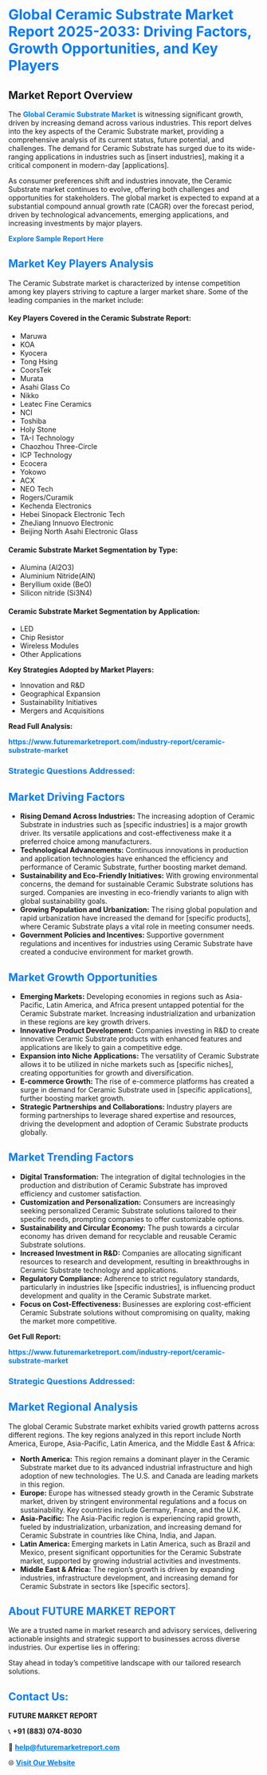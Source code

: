 <h1 style="color: #007BFF;">Global Ceramic Substrate Market Report 2025-2033: Driving Factors, Growth Opportunities, and Key Players</h1>

<section id="overview">
<h2>Market Report Overview</h2>
<p>The <a href="https://www.futuremarketreport.com/industry-report/ceramic-substrate-market" style="color: #007BFF; text-decoration: none;"><strong>Global Ceramic Substrate Market</strong></a> is witnessing significant growth, driven by increasing demand across various industries. This report delves into the key aspects of the Ceramic Substrate market, providing a comprehensive analysis of its current status, future potential, and challenges. The demand for Ceramic Substrate has surged due to its wide-ranging applications in industries such as [insert industries], making it a critical component in modern-day [applications].</p>
<p>As consumer preferences shift and industries innovate, the Ceramic Substrate market continues to evolve, offering both challenges and opportunities for stakeholders. The global market is expected to expand at a substantial compound annual growth rate (CAGR) over the forecast period, driven by technological advancements, emerging applications, and increasing investments by major players.</p>
</section>

<section id="overview">
<p><a href="https://www.futuremarketreport.com/request-sample/reportId=81321" style="color: #007BFF; text-decoration: none;"><strong>Explore Sample Report Here</strong></a></p>
</section>

<section id="key-players">
<h2 style="color: #007BFF;">Market Key Players Analysis</h2>
<p>The Ceramic Substrate market is characterized by intense competition among key players striving to capture a larger market share. Some of the leading companies in the market include:</p>
<h4>Key Players Covered in the Ceramic Substrate Report:</h4>
<ul><li>Maruwa</li><li>KOA</li><li>Kyocera</li><li>Tong Hsing</li><li>CoorsTek</li><li>Murata</li><li>Asahi Glass Co</li><li>Nikko</li><li>Leatec Fine Ceramics</li><li>NCI</li><li>Toshiba</li><li>Holy Stone</li><li>TA-I Technology</li><li>Chaozhou Three-Circle</li><li>ICP Technology</li><li>Ecocera</li><li>Yokowo</li><li>ACX</li><li>NEO Tech</li><li>Rogers/Curamik</li><li>Kechenda Electronics</li><li>Hebei Sinopack Electronic Tech</li><li>ZheJiang Innuovo Electronic</li><li>Beijing North Asahi Electronic Glass</li></ul>
<h4>Ceramic Substrate Market Segmentation by Type:</h4>
<ul><li>Alumina (Al2O3)</li><li>Aluminium Nitride(AlN)</li><li>Beryllium oxide (BeO)</li><li>Silicon nitride (Si3N4)</li></ul>

<h4>Ceramic Substrate Market Segmentation by Application:</h4>
<ul><li>LED</li><li>Chip Resistor</li><li>Wireless Modules</li><li>Other Applications</li></ul>
<p><strong>Key Strategies Adopted by Market Players:</strong></p>
<ul>
<li>Innovation and R&D</li>
<li>Geographical Expansion</li>
<li>Sustainability Initiatives</li>
<li>Mergers and Acquisitions</li>
</ul>
</section>

<section>
<p><strong>Read Full Analysis: </strong></p><a href="https://www.futuremarketreport.com/industry-report/ceramic-substrate-market" style="color: #007BFF; text-decoration: none;"><strong>https://www.futuremarketreport.com/industry-report/ceramic-substrate-market</strong></a>
<h3 style="color: #007BFF;">Strategic Questions Addressed:</h3>
</section>

<section id="driving-factors">
<h2 style="color: #007BFF;">Market Driving Factors</h2>
<ul>
<li><strong>Rising Demand Across Industries:</strong> The increasing adoption of Ceramic Substrate in industries such as [specific industries] is a major growth driver. Its versatile applications and cost-effectiveness make it a preferred choice among manufacturers.</li>
<li><strong>Technological Advancements:</strong> Continuous innovations in production and application technologies have enhanced the efficiency and performance of Ceramic Substrate, further boosting market demand.</li>
<li><strong>Sustainability and Eco-Friendly Initiatives:</strong> With growing environmental concerns, the demand for sustainable Ceramic Substrate solutions has surged. Companies are investing in eco-friendly variants to align with global sustainability goals.</li>
<li><strong>Growing Population and Urbanization:</strong> The rising global population and rapid urbanization have increased the demand for [specific products], where Ceramic Substrate plays a vital role in meeting consumer needs.</li>
<li><strong>Government Policies and Incentives:</strong> Supportive government regulations and incentives for industries using Ceramic Substrate have created a conducive environment for market growth.</li>
</ul>
</section>

<section id="growth-opportunities">
<h2 style="color: #007BFF;">Market Growth Opportunities</h2>
<ul>
<li><strong>Emerging Markets:</strong> Developing economies in regions such as Asia-Pacific, Latin America, and Africa present untapped potential for the Ceramic Substrate market. Increasing industrialization and urbanization in these regions are key growth drivers.</li>
<li><strong>Innovative Product Development:</strong> Companies investing in R&D to create innovative Ceramic Substrate products with enhanced features and applications are likely to gain a competitive edge.</li>
<li><strong>Expansion into Niche Applications:</strong> The versatility of Ceramic Substrate allows it to be utilized in niche markets such as [specific niches], creating opportunities for growth and diversification.</li>
<li><strong>E-commerce Growth:</strong> The rise of e-commerce platforms has created a surge in demand for Ceramic Substrate used in [specific applications], further boosting market growth.</li>
<li><strong>Strategic Partnerships and Collaborations:</strong> Industry players are forming partnerships to leverage shared expertise and resources, driving the development and adoption of Ceramic Substrate products globally.</li>
</ul>
</section>

<section id="trending-factors">
<h2 style="color: #007BFF;">Market Trending Factors</h2>
<ul>
<li><strong>Digital Transformation:</strong> The integration of digital technologies in the production and distribution of Ceramic Substrate has improved efficiency and customer satisfaction.</li>
<li><strong>Customization and Personalization:</strong> Consumers are increasingly seeking personalized Ceramic Substrate solutions tailored to their specific needs, prompting companies to offer customizable options.</li>
<li><strong>Sustainability and Circular Economy:</strong> The push towards a circular economy has driven demand for recyclable and reusable Ceramic Substrate solutions.</li>
<li><strong>Increased Investment in R&D:</strong> Companies are allocating significant resources to research and development, resulting in breakthroughs in Ceramic Substrate technology and applications.</li>
<li><strong>Regulatory Compliance:</strong> Adherence to strict regulatory standards, particularly in industries like [specific industries], is influencing product development and quality in the Ceramic Substrate market.</li>
<li><strong>Focus on Cost-Effectiveness:</strong> Businesses are exploring cost-efficient Ceramic Substrate solutions without compromising on quality, making the market more competitive.</li>
</ul>
</section>

<section>
<p><strong>Get Full Report: </strong></p><a href="https://www.futuremarketreport.com/industry-report/ceramic-substrate-market" style="color: #007BFF; text-decoration: none;"><strong>https://www.futuremarketreport.com/industry-report/ceramic-substrate-market</strong></a>
<h3 style="color: #007BFF;">Strategic Questions Addressed:</h3>
</section>


<section id="regional-analysis">
<h2 style="color: #007BFF;">Market Regional Analysis</h2>
<p>The global Ceramic Substrate market exhibits varied growth patterns across different regions. The key regions analyzed in this report include North America, Europe, Asia-Pacific, Latin America, and the Middle East & Africa:</p>
<ul>
<li><strong>North America:</strong> This region remains a dominant player in the Ceramic Substrate market due to its advanced industrial infrastructure and high adoption of new technologies. The U.S. and Canada are leading markets in this region.</li>
<li><strong>Europe:</strong> Europe has witnessed steady growth in the Ceramic Substrate market, driven by stringent environmental regulations and a focus on sustainability. Key countries include Germany, France, and the U.K.</li>
<li><strong>Asia-Pacific:</strong> The Asia-Pacific region is experiencing rapid growth, fueled by industrialization, urbanization, and increasing demand for Ceramic Substrate in countries like China, India, and Japan.</li>
<li><strong>Latin America:</strong> Emerging markets in Latin America, such as Brazil and Mexico, present significant opportunities for the Ceramic Substrate market, supported by growing industrial activities and investments.</li>
<li><strong>Middle East & Africa:</strong> The region’s growth is driven by expanding industries, infrastructure development, and increasing demand for Ceramic Substrate in sectors like [specific sectors].</li>
</ul>
</section>

<footer>
<h2 style="color: #007BFF;">About FUTURE MARKET REPORT</h2>
<p>We are a trusted name in market research and advisory services, delivering actionable insights and strategic support to businesses across diverse industries. Our expertise lies in offering:</p>

<p>Stay ahead in today’s competitive landscape with our tailored research solutions.</p>

<h2 style="color: #007BFF;">Contact Us:</h2>
<p><strong>FUTURE MARKET REPORT</strong></p>
<p>📞 <strong>+91 (883) 074-8030</strong></p>
<p>📧 <strong><a href="mailto:help@futuremarketreport.com" style="color: #007BFF;">help@futuremarketreport.com</a></strong></p>
<p>🌐 <strong><a href="https://www.futuremarketreport.com/" style="color: #007BFF;">Visit Our Website</a></strong></p>
</footer>